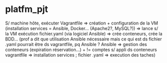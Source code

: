 # platfm_pjt

S/ machine hôte, exécuter Vagrantfile
   => création + configuration de la VM (installation services = Ansible, Docker... (Apache2?, MySQL?))
   => lance s/ la VM exécution fichier.yaml (via logiciel Ansible) => crée conteneurs, crée la BDD...
   (prof a dit que utilisation Ansible nécessaire mais ce qui est ds fichier .yaml pourrait être ds vagrantfile, pq Ansible ?
   Ansible => gestion des conteneurs (expiration réservation...) + != comptes s/ appli ds conteneurs
   vagrantfile => installation services ; fichier .yaml => execution des taches)
   

